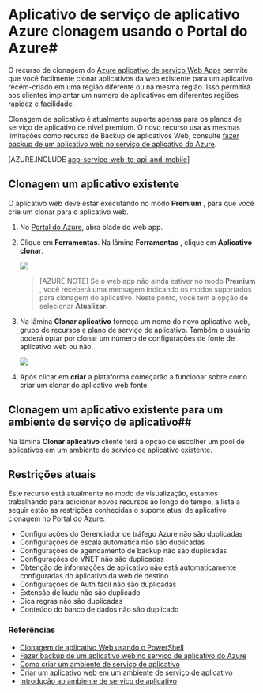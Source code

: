 <properties
    pageTitle="Clonagem de aplicativo Web usando o Portal do Azure"
    description="Saiba como clonar seus aplicativos da Web para novos aplicativos Web usando o Portal do Azure."
    services="app-service\web"
    documentationCenter=""
    authors="ahmedelnably"
    manager="stefsch"
    editor=""/>

<tags
    ms.service="app-service-web"
    ms.workload="web"
    ms.tgt_pltfrm="na"
    ms.devlang="na"
    ms.topic="article"
    ms.date="03/08/2016"
    ms.author="ahmedelnably"/>

# <a name="azure-app-service-app-cloning-using-azure-portal"></a>Aplicativo de serviço de aplicativo Azure clonagem usando o Portal do Azure#

O recurso de clonagem do [Azure aplicativo de serviço Web Apps](http://go.microsoft.com/fwlink/?LinkId=529714) permite que você facilmente clonar aplicativos da web existente para um aplicativo recém-criado em uma região diferente ou na mesma região. Isso permitirá aos clientes implantar um número de aplicativos em diferentes regiões rapidez e facilidade.

Clonagem de aplicativo é atualmente suporte apenas para os planos de serviço de aplicativo de nível premium. O novo recurso usa as mesmas limitações como recurso de Backup de aplicativos Web, consulte [fazer backup de um aplicativo web no serviço de aplicativo do Azure](web-sites-backup.md).

[AZURE.INCLUDE [app-service-web-to-api-and-mobile](../../includes/app-service-web-to-api-and-mobile.md)] 


## <a name="cloning-an-existing-app"></a>Clonagem um aplicativo existente ##

O aplicativo web deve estar executando no modo **Premium** , para que você crie um clonar para o aplicativo web.

1. No [Portal do Azure](https://portal.azure.com/), abra blade do web app.
2. Clique em **Ferramentas**. Na lâmina **Ferramentas** , clique em **Aplicativo clonar**.

    ![][1]

    > [AZURE.NOTE]
    > Se o web app não ainda estiver no modo **Premium** , você receberá uma mensagem indicando os modos suportados para clonagem do aplicativo. Neste ponto, você tem a opção de selecionar **Atualizar**.
    
3. Na lâmina **Clonar aplicativo** forneça um nome do novo aplicativo web, grupo de recursos e plano de serviço de aplicativo. Também o usuário poderá optar por clonar um número de configurações de fonte de aplicativo web ou não.

    ![][2]

4. Após clicar em **criar** a plataforma começarão a funcionar sobre como criar um clonar do aplicativo web fonte.

## <a name="cloning-an-existing-app-to-an-app-service-environment"></a>Clonagem um aplicativo existente para um ambiente de serviço de aplicativo##

Na lâmina **Clonar aplicativo** cliente terá a opção de escolher um pool de aplicativos em um ambiente de serviço de aplicativo existente.

## <a name="current-restrictions"></a>Restrições atuais ##

Este recurso está atualmente no modo de visualização, estamos trabalhando para adicionar novos recursos ao longo do tempo, a lista a seguir estão as restrições conhecidas o suporte atual de aplicativo clonagem no Portal do Azure:

- Configurações do Gerenciador de tráfego Azure não são duplicadas
- Configurações de escala automática não são duplicadas
- Configurações de agendamento de backup não são duplicadas
- Configurações de VNET não são duplicadas
- Obtenção de informações de aplicativo não está automaticamente configuradas do aplicativo da web de destino
- Configurações de Auth fácil não são duplicadas
- Extensão de kudu não são duplicado
- Dica regras não são duplicadas
- Conteúdo do banco de dados não são duplicado


### <a name="references"></a>Referências ###
- [Clonagem de aplicativo Web usando o PowerShell](app-service-web-app-cloning.md)
- [Fazer backup de um aplicativo web no serviço de aplicativo do Azure](web-sites-backup.md)
- [Como criar um ambiente de serviço de aplicativo](app-service-web-how-to-create-an-app-service-environment.md)
- [Criar um aplicativo web em um ambiente de serviço de aplicativo](app-service-web-how-to-create-a-web-app-in-an-ase.md)
- [Introdução ao ambiente de serviço de aplicativo](app-service-app-service-environment-intro.md)

<!--Image references-->
[1]: ./media/app-service-web-app-cloning-portal/CloningBlade.png
[2]: ./media/app-service-web-app-cloning-portal/CloneSettings.png